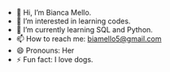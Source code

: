 - 👋 Hi, I’m Bianca Mello.
- 👀 I’m interested in learning codes.
- 🌱 I’m currently learning SQL and Python.
- 📫 How to reach me: biamello5@gmail.com
- 😄 Pronouns: Her
- ⚡ Fun fact: I love dogs.

<!---
BCFMello/BCFMello is a ✨ special ✨ repository because its `README.md` (this file) appears on your GitHub profile.
You can click the Preview link to take a look at your changes.
--->
